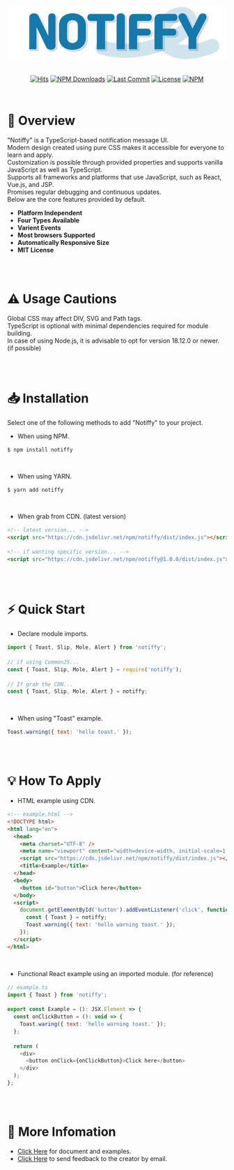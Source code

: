 <div align="center">

<br/>

<img src="logo_color.png" width="520px" />

<br />
<br />

[![Hits](https://hits.seeyoufarm.com/api/count/incr/badge.svg?url=https%3A%2F%2Fgithub.com%2Fdevcheeze%2Fnotiffy&count_bg=%231679AB&title_bg=%23555555&icon=github.svg&icon_color=%23FFFFFF&title=Hits&edge_flat=false)](https://github.com/frog2am/test) [![NPM Downloads](https://img.shields.io/npm/dt/swiper.svg?style=flat&label=NPM Download)]() [![Last Commit](https://img.shields.io/github/last-commit/frog2am/test.svg?style=flat&label=Last Commit)]() [![License](https://img.shields.io/npm/l/idm-ipex-ui.svg?style=flat&label=License)]()
[![NPM](https://nodei.co/npm/swiper.png?downloads=true)](https://www.npmjs.com/package/notiffy)

</div>

<br />

# 👋 Overview

"Notiffy" is a TypeScript-based notification message UI.
<br />
Modern design created using pure CSS makes it accessible for everyone to learn and apply.
<br />
Customization is possible through provided properties and supports vanilla JavaScript as well as TypeScript.
<br/>
Supports all frameworks and platforms that use JavaScript, such as React, Vue.js, and JSP.
<br />
Promises regular debugging and continuous updates.
<br />
Below are the core features provided by default.
<br />

- <b>Platform Independent</b>
- <b>Four Types Available</b>
- <b>Varient Events</b>
- <b>Most browsers Supported</b>
- <b>Automatically Responsive Size</b>
- <b>MIT License</b>

<br />
<br />

# ⚠️ Usage Cautions

Global CSS may affect DIV, SVG and Path tags.
<br />
TypeScript is optional with minimal dependencies required for module building.
<br />
In case of using Node.js, it is advisable to opt for version 18.12.0 or newer. (if possible)

<br />
<br />

# 📥 Installation

Select one of the following methods to add "Notiffy" to your project.
<br />

- When using NPM.
  <br />

```shell
$ npm install notiffy
```

<br />

- When using YARN.
  <br />

```shell
$ yarn add notiffy
```

<br />

- When grab from CDN. (latest version)
  <br />

```html
<!-- latest version... -->
<script src="https://cdn.jsdelivr.net/npm/notiffy/dist/index.js"></script>

<!-- if wanting specific version... -->
<script src="https://cdn.jsdelivr.net/npm/notiffy@1.0.0/dist/index.js"></script>
```

<br />
<br />

# ⚡ Quick Start

- Declare module imports.
  <br />

```javascript
import { Toast, Slip, Mole, Alert } from 'notiffy';

// if using CommonJS...
const { Toast, Slip, Mole, Alert } = require('notiffy');

// If grab the CDN...
const { Toast, Slip, Mole, Alert } = notiffy;
```

<br />

- When using "Toast" example.
  <br />

```javascript
Toast.warning({ text: 'hello toast.' });
```

<br />
<br />

# 💡 How To Apply

- HTML example using CDN.

```html
<!-- example.html -->
<!DOCTYPE html>
<html lang="en">
  <head>
    <meta charset="UTF-8" />
    <meta name="viewport" content="width=device-width, initial-scale=1.0" />
    <script src="https://cdn.jsdelivr.net/npm/notiffy/dist/index.js"></script>
    <title>Example</title>
  </head>
  <body>
    <button id="button">Click here</button>
  </body>
  <script>
    document.getElementById('button').addEventListener('click', function () {
      const { Toast } = notiffy;
      Toast.warning({ text: 'hello warning toast.' });
    });
  </script>
</html>
```

<br />

- Functional React example using an imported module. (for reference)

```javascript
// example.ts
import { Toast } from 'notiffy';

export const Example = (): JSX.Element => {
  const onClickButton = (): void => {
    Toast.waring({ text: 'hello warning toast.' });
  };

  return (
    <div>
      <button onClick={onClickButton}>Click here</button>
    </div>
  );
};
```

<br />
<br />

# 🔗 More Infomation

- [Click Here](https://devcheeze.github.io/notiffy/) for document and examples.
- [Click Here](mailto:devcheeze@icloud.com) to send feedback to the creator by email.
